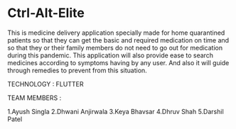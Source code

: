 # Ctrl-Alt-Elite


This is medicine delivery application specially made for home quarantined patients so that they can get the basic and required medication on time and so that they or their family members do not need to go out for medication during this pandemic.
This application will also provide ease to search medicines according to symptoms having by any user.
And also it will guide through remedies to prevent from this situation.

TECHNOLOGY : FLUTTER

TEAM MEMBERS : 

1.Ayush Singla
2.Dhwani Anjirwala
3.Keya Bhavsar
4.Dhruv Shah
5.Darshil Patel
